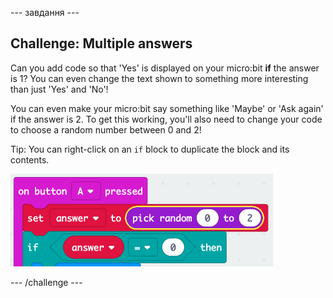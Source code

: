 \--- завдання \---

## Challenge: Multiple answers

Can you add code so that 'Yes' is displayed on your micro:bit **if** the answer is 1? You can even change the text shown to something more interesting than just 'Yes' and 'No'!

You can even make your micro:bit say something like 'Maybe' or 'Ask again' if the answer is 2. To get this working, you'll also need to change your code to choose a random number between 0 and 2!

Tip: You can right-click on an `if` block to duplicate the block and its contents.

![скріншот](images/fortune-random-2.png)

\--- /challenge \---